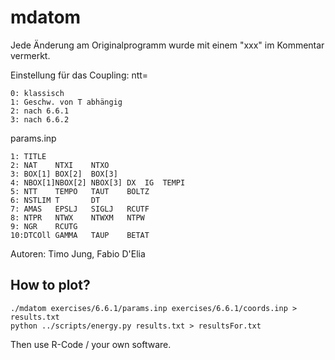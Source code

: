 mdatom
======

Jede Änderung am Originalprogramm wurde mit einem "xxx" im Kommentar vermerkt.

Einstellung für das Coupling: ntt=
```
0: klassisch
1: Geschw. von T abhängig
2: nach 6.6.1
3: nach 6.6.2
```

params.inp
```
1: TITLE
2: NAT    NTXI    NTXO
3: BOX[1] BOX[2]  BOX[3]
4: NBOX[1]NBOX[2] NBOX[3] DX  IG  TEMPI
5: NTT    TEMPO   TAUT    BOLTZ
6: NSTLIM T       DT      
7: AMAS   EPSLJ   SIGLJ   RCUTF
8: NTPR   NTWX    NTWXM   NTPW
9: NGR    RCUTG
10:DTCOll GAMMA   TAUP    BETAT
```

Autoren: Timo Jung, Fabio D'Elia


## How to plot?
```
./mdatom exercises/6.6.1/params.inp exercises/6.6.1/coords.inp > results.txt
python ../scripts/energy.py results.txt > resultsFor.txt
```

Then use R-Code / your own software.
